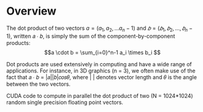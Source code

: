 # Overview

The dot product of two vectors $a=(a_1, a_2, ... a_n-1)$ and $𝑏 = (𝑏_1, 𝑏_2, …,𝑏_n-1)$, written 𝑎 ∙ 𝑏, is simply the sum of the component-by-component products: $$a \cdot b = \sum_{i=0}^n-1 a_i \times b_i $$

Dot products are used extensively in computing and have a wide range of applications. For instance, in 3D graphics (n = 3), we often make use of the fact that 𝑎 ∙ 𝑏 = |𝑎||𝑏|𝑐𝑜𝑠𝜃, where | | denotes vector length and 𝜃 is the angle between the two vectors.

CUDA code to compute in parallel the dot product of two (N = 1024*1024) random single precision floating point vectors.
